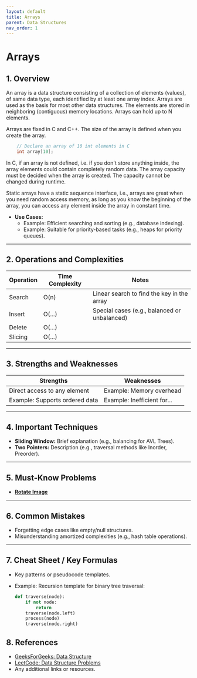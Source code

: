 ```yaml
---
layout: default
title: Arrays
parent: Data Structures
nav_order: 1
---
```


# **Arrays**

## **1. Overview**

An array is a data structure consisting of a collection of elements (values), of same data type, each identified by at least one array index. Arrays are used as the basis for most other data structures. The elements are stored in neighboring (contiguous) memory locations. Arrays can hold up to N elements.

Arrays are fixed in C and C++. The size of the array is defined when you create the array.

```c
    // Declare an array of 10 int elements in C
    int array[10];
```

In C, if an array is not defined, i.e. if you don't store anything inside, the array elements could contain completely random data. The array capacity must be decided when the array is created. The capacity cannot be changed during runtime.

Static arrays have a static sequence interface, i.e., arrays are great when you need random access memory, as long as you know the beginning of the array, you can access any element inside the array in constant time.

<!-- Members:
  
* element: each item stored in an array is called an element
* index: each location of an element in an array has a numerical index, which is used to
identify the element
* capacity: the number of elements that the array could hold if it were full
* length: the number of elements that the array currently has -->

- **Use Cases:** 
  - Example: Efficient searching and sorting (e.g., database indexing).
  - Example: Suitable for priority-based tasks (e.g., heaps for priority queues).

---

## **2. Operations and Complexities**

| Operation      | Time Complexity | Notes                                        |
|----------------|-----------------|----------------------------------------------|
| Search         | O(n)          | Linear search to find the key in the array    |
| Insert         | O(...)          | Special cases (e.g., balanced or unbalanced) |
| Delete         | O(...)          |                                              |
| Slicing        | O(...)          |                                              |

<!-- Operations:

* build(size) - create a fixed-size array
* build(size, value) - create fixed-size array, initialize all positions with value
* len() - returns n
* traverse(): - output all elements of the array from pos 0 to size - 1
* get_at(idx): - return xi (index i)
* set_at(idx, value): add an element at the given index
* get_first/last()
* set_first/last(value) 
* slicing (?)
-->

---

## **3. Strengths and Weaknesses**

| **Strengths**                | **Weaknesses**                |
|------------------------------|------------------------------|
| Direct access to any element   | Example: Memory overhead     |
| Example: Supports ordered data| Example: Inefficient for...  |

---

## **4. Important Techniques**

* **Sliding Window:** Brief explanation (e.g., balancing for AVL Trees).  
* **Two Pointers:** Description (e.g., traversal methods like Inorder, Preorder).

---

## **5. Must-Know Problems**

- **[Rotate Image](https://leetcode.com/problems/rotate-image/solution/)**

<!-- * Best Time to Buy and Sell Stock II
* Count and Say
* Design a stack (linked list vs arrays/vectors) -->

---

## **6. Common Mistakes**

- Forgetting edge cases like empty/null structures.
- Misunderstanding amortized complexities (e.g., hash table operations).

---

## **7. Cheat Sheet / Key Formulas**

- Key patterns or pseudocode templates.  
- Example: Recursion template for binary tree traversal:

  ```python
  def traverse(node):
      if not node:
          return
      traverse(node.left)
      process(node)
      traverse(node.right)
  ```

## **8. References**

- [GeeksForGeeks: Data Structure]()
- [LeetCode: Data Structure Problems]()
- Any additional links or resources.
